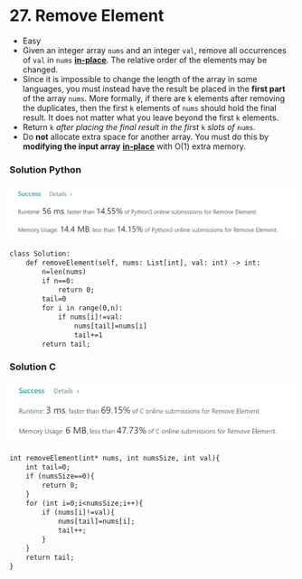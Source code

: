 # 27. Remove Element

* Easy
* Given an integer array `nums` and an integer `val`, remove all occurrences of `val` in `nums` [**in-place**](https://en.wikipedia.org/wiki/In-place\_algorithm). The relative order of the elements may be changed.
* Since it is impossible to change the length of the array in some languages, you must instead have the result be placed in the **first part** of the array `nums`. More formally, if there are `k` elements after removing the duplicates, then the first `k` elements of `nums` should hold the final result. It does not matter what you leave beyond the first `k` elements.
* Return `k` _after placing the final result in the first_ `k` _slots of_ `nums`.
* Do **not** allocate extra space for another array. You must do this by **modifying the input array** [**in-place**](https://en.wikipedia.org/wiki/In-place\_algorithm) with O(1) extra memory.

### Solution Python&#x20;

![](<../../../.gitbook/assets/image (271).png>)

```
class Solution:
    def removeElement(self, nums: List[int], val: int) -> int:
        n=len(nums)
        if n==0:
            return 0;
        tail=0
        for i in range(0,n):
            if nums[i]!=val:
                nums[tail]=nums[i]
                tail+=1
        return tail;
```

### Solution C&#x20;

![](<../../../.gitbook/assets/image (1) (1).png>)

```
int removeElement(int* nums, int numsSize, int val){
    int tail=0;
    if (numsSize==0){
        return 0;
    }
    for (int i=0;i<numsSize;i++){
        if (nums[i]!=val){
            nums[tail]=nums[i];
            tail++;
        }
    }
    return tail;
}
```
